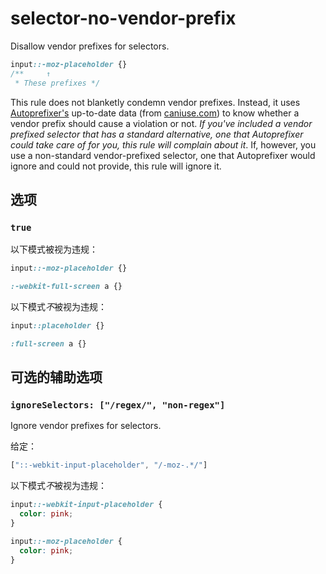 # selector-no-vendor-prefix

Disallow vendor prefixes for selectors.

```css
input::-moz-placeholder {}
/**     ↑
 * These prefixes */
```

This rule does not blanketly condemn vendor prefixes. Instead, it uses [Autoprefixer's](https://github.com/postcss/autoprefixer) up-to-date data (from [caniuse.com](http://caniuse.com/)) to know whether a vendor prefix should cause a violation or not. *If you've included a vendor prefixed selector that has a standard alternative, one that Autoprefixer could take care of for you, this rule will complain about it*. If, however, you use a non-standard vendor-prefixed selector, one that Autoprefixer would ignore and could not provide, this rule will ignore it.

## 选项

### `true`

以下模式被视为违规：

```css
input::-moz-placeholder {}
```

```css
:-webkit-full-screen a {}
```

以下模式*不*被视为违规：

```css
input::placeholder {}
```

```css
:full-screen a {}
```

## 可选的辅助选项

### `ignoreSelectors: ["/regex/", "non-regex"]`

Ignore vendor prefixes for selectors.

给定：

```js
["::-webkit-input-placeholder", "/-moz-.*/"]
```

以下模式*不*被视为违规：

```css
input::-webkit-input-placeholder {
  color: pink;
}

input::-moz-placeholder {
  color: pink;
}
```
